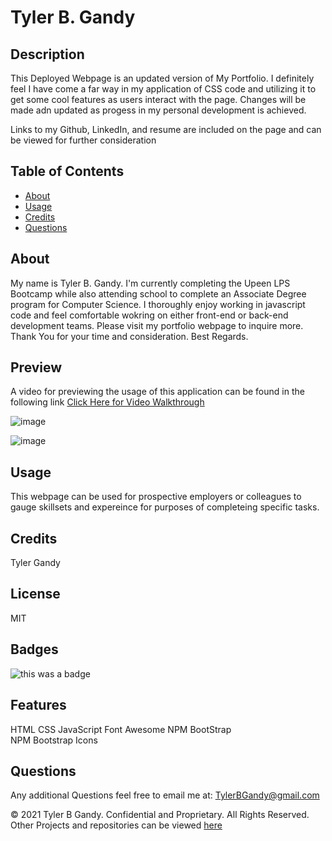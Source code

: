 # Tyler B. Gandy

## Description

This Deployed Webpage is an updated version of My Portfolio. I definitely feel I have come a far way in my application of CSS code and utilizing it to get some cool features as users interact with the page. Changes will be made adn updated as progess in my personal development is achieved.

Links to my Github, LinkedIn, and resume are included on the page and can be viewed for further consideration

## Table of Contents

- [About](#About)
- [Usage](#usage)
- [Credits](#credits)
- [Questions](#questions)

## About

My name is Tyler B. Gandy. I'm currently completing the Upeen LPS Bootcamp while also attending school to complete an Associate Degree program for Computer Science. I thoroughly enjoy working in javascript code and feel comfortable wokring on either front-end or back-end development teams. Please visit my portfolio webpage to inquire more.  
Thank You for your time and consideration. Best Regards.

## Preview

A video for previewing the usage of this application can be found in the following link
[Click Here for Video Walkthrough]()

![image](https://user-images.githubusercontent.com/94323045/152420820-120ec8a4-c75a-4336-a56f-410511f540f0.png)

![image](https://user-images.githubusercontent.com/94323045/152421163-61ecd097-5801-4fa8-9a35-750f13b0dabf.png)

## Usage

This webpage can be used for prospective employers or colleagues to gauge skillsets and expereince for purposes of completeing specific tasks.

## Credits

Tyler Gandy

## License

MIT

## Badges

![this was a badge](https://img.shields.io/badge/License-MIT-blue.svg)

## Features

HTML
CSS
JavaScript
Font Awesome
NPM BootStrap  
NPM Bootstrap Icons

## Questions

Any additional Questions feel free to email me at: TylerBGandy@gmail.com

© 2021 Tyler B Gandy. Confidential and Proprietary. All Rights Reserved.
Other Projects and repositories can be viewed [here](www.github.com/TyGBenjamin)

